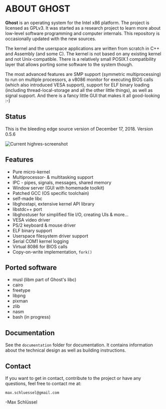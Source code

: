 # ABOUT GHOST
**Ghost** is an operating system for the Intel x86 platform. The project is licensed as GPLv3. It was started as a research project to learn more about low-level software programming and computer internals. This repository is occasionally updated with the new sources.

The kernel and the userspace applications are written from scratch in C++ and Assembly (and some C). The kernel is not based on any existing kernel and not Unix-compatible. There is a relatively small POSIX.1 compatibility layer that allows porting some software to the system though.

The most advanced features are SMP support (symmetric multiprocessing) to run on multiple processors, a v8086 monitor for executing BIOS calls (which also introduced VESA support), support for ELF binary loading (including thread-local-storage and all the other little things), as well as signal support. And there is a fancy little GUI that makes it all good-looking :-)

## Status
This is the bleeding edge source version of December 17, 2018.
Version 0.5.6

![Current highres-screenshot](https://ghostkernel.org/files/ghost-0.5.6-highres.png)

## Features
* Pure micro-kernel
* Multiprocessor- & multitasking support
* IPC - pipes, signals, messages, shared memory
* Window server (GUI with homemade toolkit)
* Patched GCC (OS specific toolchain)
* self-made libc
* libghostapi, extensive kernel API library
* libstdc++ port
* libghostuser for simplified file I/O, creating UIs & more...
* VESA video driver
* PS/2 keyboard & mouse driver
* ELF binary support
* Userspace filesystem driver support
* Serial COM1 kernel logging
* Virtual 8086 for BIOS calls
* Copy-on-write implementation, `fork()`

## Ported software
* musl (libm part of Ghost's libc)
* cairo
* freetype
* libpng
* pixman
* zlib
* nasm
* bash (in progress)

## Documentation
See the `documentation` folder for documentation. It contains information
about the technical design as well as building instructions.

## Contact
If you want to get in contact, contribute to the project or have any questions,
feel free to contact me at:

	max.schluessel@gmail.com
	
-Max Schlüssel
